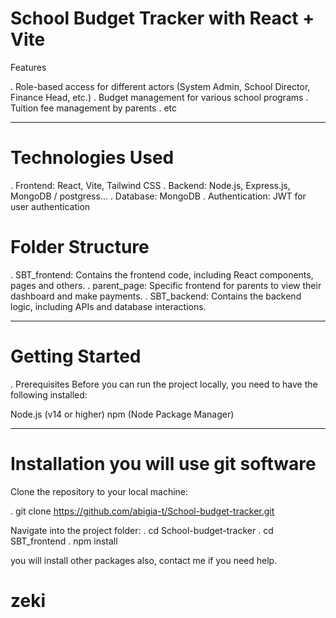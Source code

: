 # School Budget Tracker with React + Vite

Features

. Role-based access for different actors (System Admin, School Director, Finance Head, etc.)
. Budget management for various school programs
. Tuition fee management by parents
. etc

---

# Technologies Used

. Frontend: React, Vite, Tailwind CSS
. Backend: Node.js, Express.js, MongoDB / postgress...
. Database: MongoDB
. Authentication: JWT for user authentication

# Folder Structure

. SBT_frontend: Contains the frontend code, including React components, pages and others.
. parent_page: Specific frontend for parents to view their dashboard and make payments.
. SBT_backend: Contains the backend logic, including APIs and database interactions.

---

# Getting Started

. Prerequisites
Before you can run the project locally, you need to have the following installed:

Node.js (v14 or higher)
npm (Node Package Manager)

---

# Installation you will use git software

Clone the repository to your local machine:

. git clone https://github.com/abigia-t/School-budget-tracker.git

Navigate into the project folder:
. cd School-budget-tracker
. cd SBT_frontend
. npm install

you will install other packages also, contact me if you need help.

# zeki
